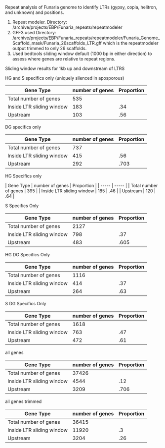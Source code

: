 Repeat analysis of Funaria genome to identify LTRs (gypsy, copia, helitron, and unknown) and positions. 

1) Repeat modeler. Directory: /archive/projects/EBP/Funaria_repeats/repeatmodeler
2) GFF3 used Directory: /archive/projects/EBP/Funaria_repeats/repeatmodeler/Funaria_Genome_Scaffold_mask/Funaria_26scaffolds_LTR.gff which is the repeatmodeler output trimmed to only 26 scaffolds. 
3) Used bedtools sliding window default (1000 bp in either direction) to assess where genes are relative to repeat regions. 

Sliding window results for 1kb up and downstream of LTRS

HG and S specifics only (uniquely silenced in aposporous)

| Gene Type | number of genes | Proportion |
| ----- | ----- | ----- |
| Total number of genes | 535 |
| Inside LTR sliding window | 183 | .34 |
| Upstream | 103 | .56 |


DG specifics only

| Gene Type | number of genes | Proportion |
| ----- | ----- | ----- |
| Total number of genes | 737 |
| Inside LTR sliding window | 415 | .56 |
| Upstream | 292 | .703 |


HG Specifics only

| Gene Type | number of genes | Proportion |
| ----- | ----- |
| Total number of genes | 395 |
| Inside LTR sliding window | 185 | .46 |
| Upstream | 120 | .64 |



S Specifics Only 

| Gene Type | number of genes | Proportion |
| ----- | ----- | ----- |
| Total number of genes | 2127 |
| Inside LTR sliding window | 798 | .37 |
| Upstream | 483 | .605|


HG DG Specifics Only 

| Gene Type | number of genes | Proportion |
| ----- | ----- | ----- |
| Total number of genes | 1116 |
| Inside LTR sliding window | 414 | .37 |
| Upstream | 264 | .63 |


S DG Specifics Only 

| Gene Type | number of genes | Proportion |
| ----- | ----- | ----- |
| Total number of genes | 1618 |
| Inside LTR sliding window | 763 | .47 |
| Upstream | 472 | .61 |


all genes

| Gene Type | number of genes | Proportion |
| ----- | ----- |----- |
| Total number of genes | 37426 |
| Inside LTR sliding window | 4544 | .12 |
| Upstream | 3209 | .706 |



all genes trimmed

| Gene Type | number of genes | Proportion |
| ----- | ----- |----- |
| Total number of genes | 36415 |
| Inside LTR sliding window | 11920  | .3 |
| Upstream | 3204 | .26 |

